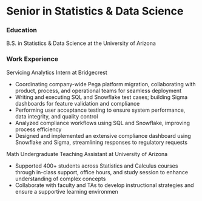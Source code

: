 # Senior in Statistics & Data Science

### Education 
B.S. in Statistics & Data Science at the University of Arizona

### Work Experience 
Servicing Analytics Intern at Bridgecrest 
-	Coordinating company-wide Pega platform migration, collaborating with product, process, and operational teams for seamless deployment
-	Writing and executing SQL and Snowflake test cases; building Sigma dashboards for feature validation and compliance
-	Performing user acceptance testing to ensure system performance, data integrity, and quality control
-	Analyzed compliance workflows using SQL and Snowflake, improving process efficiency 
-	Designed and implemented an extensive compliance dashboard using Snowflake and Sigma, streamlining responses to regulatory requests

Math Undergraduate Teaching Assistant at University of Arizona
-	Supported 400+ students across Statistics and Calculus courses through in-class support, office hours, and study session to enhance understanding of complex concepts
-	Collaborate with faculty and TAs to develop instructional strategies and ensure a supportive learning environmen
